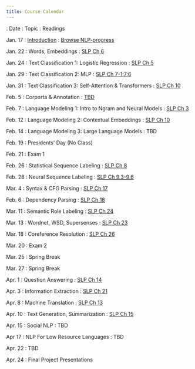 ```yaml
---
title: Course Calendar 
---
```


: Date
  : Topic
    : Readings

Jan. 17 
: [Introduction](slides/lec1_intro.pdf)
  : [Browse NLP-progress](http://nlpprogress.com)

Jan. 22 
: Words, Embeddings
  : [SLP Ch 6](https://web.stanford.edu/~jurafsky/slp3/6.pdf)

Jan. 24 
: Text Classification 1: Logistic Regression
  : [SLP Ch 5](https://web.stanford.edu/~jurafsky/slp3/5.pdf)

Jan. 29 
: Text Classification 2: MLP
  : [SLP Ch 7-1:7:6](https://web.stanford.edu/~jurafsky/slp3/7.pdf)

Jan. 31 
: Text Classification 3: Self-Attention & Transformers
  : [SLP Ch 10](https://web.stanford.edu/~jurafsky/slp3/10.pdf)

Feb. 5 
: Corporta & Annotation
  : [TBD]()

Feb. 7 
: Language Modeling 1: Intro to Ngram and Neural Models
  : [SLP Ch 3](https://web.stanford.edu/~jurafsky/slp3/3.pdf)

Feb. 12 
: Language Modeling 2: Contextual Embeddings
  : [SLP Ch 10](https://web.stanford.edu/~jurafsky/slp3/10.pdf)

Feb. 14
: Language Modeling 3: Large Language Models
  : TBD

Feb. 19 
: Presidents' Day (No Class)
  
  
Feb. 21 
: Exam 1
   

Feb. 26 
: Statistical Sequence Labeling
  : [SLP Ch 8](https://web.stanford.edu/~jurafsky/slp3/8.pdf)

Feb. 28 
: Neural Sequence Labeling
  : [SLP Ch 9.3-9.6](https://web.stanford.edu/~jurafsky/slp3/9.pdf)

Mar. 4 
: Syntax & CFG Parsing
  : [SLP Ch 17](https://web.stanford.edu/~jurafsky/slp3/17.pdf)

Feb. 6 
: Dependency Parsing
  : [SLP Ch 18](https://web.stanford.edu/~jurafsky/slp3/18.pdf)

Mar. 11 
: Semantic Role Labeling
  : [SLP Ch 24](https://web.stanford.edu/~jurafsky/slp3/24.pdf)

Mar. 13 
: Wordnet, WSD, Supersenses
  : [SLP Ch 23](https://web.stanford.edu/~jurafsky/slp3/23.pdf)

Mar. 18 
: Coreference Resolution
  : [SLP Ch 26](https://web.stanford.edu/~jurafsky/slp3/26.pdf)

Mar. 20 
: Exam 2
  

Mar. 25 
: Spring Break
  

Mar. 27 
: Spring Break
  

Apr. 1 
: Question Answering
  : [SLP Ch 14](https://web.stanford.edu/~jurafsky/slp3/14.pdf)

Apr. 3 
: Information Extraction
  : [SLP Ch 21](https://web.stanford.edu/~jurafsky/slp3/21.pdf)

Apr. 8 
: Machine Translation
  : [SLP Ch 13](https://web.stanford.edu/~jurafsky/slp3/13.pdf)

Apr. 10 
: Text Generation, Summarization
  : [SLP Ch 15](https://web.stanford.edu/~jurafsky/slp3/15.pdf)

Apr. 15 
: Social NLP
: TBD

Apr 17 
: NLP For Low Resource Languages
: TBD

Apr. 22 
: TBD
  

Apr. 24 
: Final Project Presentations
   
